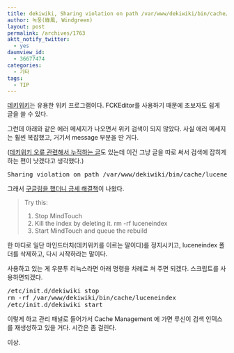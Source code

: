 ```yaml
---
title: dekiwiki, Sharing violation on path /var/www/dekiwiki/bin/cache/luceneindex/default-queue/data_1.bin
author: 녹풍(綠風, Windgreen)
layout: post
permalink: /archives/1763
aktt_notify_twitter:
  - yes
daumview_id:
  - 36677474
categories:
  - 기타
tags:
  - TIP
---
```

[데키위키][1]는 유용한 위키 프로그램이다. FCKEditor를 사용하기 때문에 초보자도 쉽게 글을 쓸 수 있다.

그런데 아래와 같은 에러 메세지가 나오면서 위키 검색이 되지 않았다. 사실 에러 메세지는 훨씬 복잡했고, 거기서 message 부분을 딴 거다.

([데키위키 오류 관련해서 누적하는 글][2]도 있는데 이건 그냥 글을 따로 써서 검색에 잡히게 하는 편이 낫겠다고 생각했다.)

<pre>Sharing violation on path /var/www/dekiwiki/bin/cache/luceneindex/default-queue/data_1.bin</pre>

그래서 [구글링을 했더니 금세 해결책][3]이 나왔다.

> Try this:  
> 1. Stop MindTouch  
> 2. Kill the index by deleting it. rm -rf luceneindex  
> 3. Start MindTouch and queue the rebuild

한 마디로 일단 마인드터치(데키위키를 이르는 말이다)를 정지시키고, luceneindex 폴더를 삭제하고, 다시 시작하라는 말이다.

사용하고 있는 게 우분투 리눅스라면 아래 명령을 차례로 쳐 주면 되겠다. 스크립트를 사용하면되겠다.

<pre>/etc/init.d/dekiwiki stop
rm -rf /var/www/dekiwiki/bin/cache/luceneindex
/etc/init.d/dekiwiki start</pre>

이렇게 하고 관리 패널로 들어가서 Cache Management 에 가면 루신이 검색 인덱스를 재생성하고 있을 거다. 시간은 좀 걸린다.

이상.

 [1]: http://www.mindtouch.com/
 [2]: http://mytory.local/archives/233 "dekiwiki 오류와 해결책 계속 쓰는 페이지"
 [3]: http://forums.developer.mindtouch.com/showthread.php?8065-Search-index-empty-error-after-upgrading-to-Olympic&p=41121#post41121